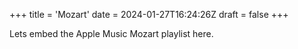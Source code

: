 +++
title = 'Mozart'
date = 2024-01-27T16:24:26Z
draft = false
+++

Lets embed the Apple Music Mozart playlist here.